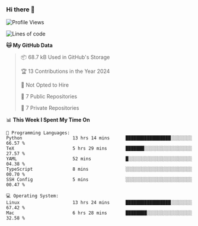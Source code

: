 ### Hi there 👋

<!--
**huayuan4396/huayuan4396** is a ✨ _special_ ✨ repository because its `README.md` (this file) appears on your GitHub profile.

Here are some ideas to get you started:

- 🔭 I’m currently working on ...
- 🌱 I’m currently learning ...
- 👯 I’m looking to collaborate on ...
- 🤔 I’m looking for help with ...
- 💬 Ask me about ...
- 📫 How to reach me: ...
- 😄 Pronouns: ...
- ⚡ Fun fact: ...
-->

<!--START_SECTION:waka-->
![Profile Views](http://img.shields.io/badge/Profile%20Views-0-blue)

![Lines of code](https://img.shields.io/badge/From%20Hello%20World%20I%27ve%20Written-252.2%20thousand%20lines%20of%20code-blue)

**🐱 My GitHub Data** 

> 📦 68.7 kB Used in GitHub's Storage 
 > 
> 🏆 13 Contributions in the Year 2024
 > 
> 🚫 Not Opted to Hire
 > 
> 📜 7 Public Repositories 
 > 
> 🔑 7 Private Repositories 
 > 
📊 **This Week I Spent My Time On** 

```text
💬 Programming Languages: 
Python                   13 hrs 14 mins      █████████████████░░░░░░░░   66.57 % 
TeX                      5 hrs 29 mins       ███████░░░░░░░░░░░░░░░░░░   27.57 % 
YAML                     52 mins             █░░░░░░░░░░░░░░░░░░░░░░░░   04.38 % 
TypeScript               8 mins              ░░░░░░░░░░░░░░░░░░░░░░░░░   00.70 % 
SSH Config               5 mins              ░░░░░░░░░░░░░░░░░░░░░░░░░   00.47 % 

💻 Operating System: 
Linux                    13 hrs 24 mins      █████████████████░░░░░░░░   67.42 % 
Mac                      6 hrs 28 mins       ████████░░░░░░░░░░░░░░░░░   32.58 % 
```


<!--END_SECTION:waka-->
